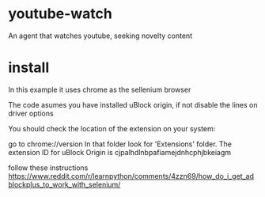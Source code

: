 # youtube-watch
An agent that watches youtube, seeking novelty content

# install
In this example it uses chrome as the sellenium browser

The code asumes you have installed uBlock origin, if not disable the lines on driver options

You should check the location of the extension on your system:

go to 
chrome://version
 In that folder look for 'Extensions' folder. The extension ID for uBlock Origin is cjpalhdlnbpafiamejdnhcphjbkeiagm

 follow these instructions
 https://www.reddit.com/r/learnpython/comments/4zzn69/how_do_i_get_adblockplus_to_work_with_selenium/